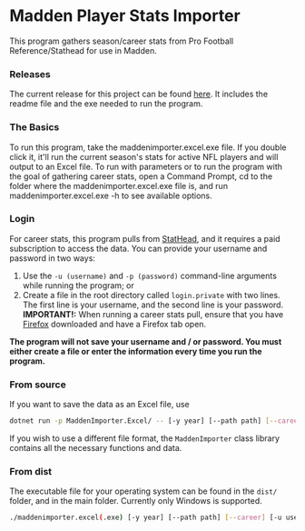 # Madden Player Stats Importer

This program gathers season/career stats from Pro Football Reference/Stathead for use in Madden.
### Releases
The current release for this project can be found [here](https://github.com/NoahJele/madden-stats-profootballreference/releases/). It includes the readme file and the exe needed to run the program.

### The Basics

To run this program, take the maddenimporter.excel.exe file. If you double click it, it'll run the current season's stats for active NFL players and will output to an Excel file.
To run with parameters or to run the program with the goal of gathering career stats, open a Command Prompt, cd to the folder where the maddenimporter.excel.exe file is, and run maddenimporter.excel.exe -h to see available options.

### Login

For career stats, this program pulls from [StatHead](https://stathead.com), and it requires a paid subscription to access the data. You can provide your username and password in two ways:

1. Use the `-u (username)` and `-p (password)` command-line arguments while running the program; or
2. Create a file in the root directory called `login.private` with two lines. The first line is your username, and the second line is your password.
**IMPORTANT!:** When running a career stats pull, ensure that you have [Firefox](https://www.mozilla.org/en-US/firefox/new/) downloaded and have a Firefox tab open.

**The program will not save your username and / or password. You must either create a file or enter the information every time you run the program.**

### From source

If you want to save the data as an Excel file, use

```bash
dotnet run -p MaddenImporter.Excel/ -- [-y year] [--path path] [--career] [-u username] [-p password]
```

If you wish to use a different file format, the `MaddenImporter` class library contains all the necessary functions and data.

### From dist

The executable file for your operating system can be found in the `dist/` folder, and in the main folder. Currently only Windows is supported.

```bash
./maddenimporter.excel(.exe) [-y year] [--path path] [--career] [-u username] [-p password]
```
